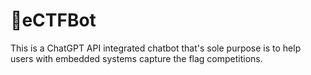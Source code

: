 # 🔐eCTFBot
This is a ChatGPT API integrated chatbot that's sole purpose is to help users with embedded systems capture the flag competitions.
